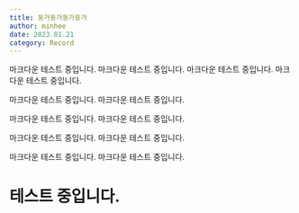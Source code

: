```yaml
---
title: 둥가둥가둥가둥가
author: minhee
date: 2023.01.21
category: Record
---
```


마크다운 테스트 중입니다.
마크다운 테스트 중입니다.
마크다운 테스트 중입니다.
마크다운 테스트 중입니다.

마크다운 테스트 중입니다.
마크다운 테스트 중입니다.

마크다운 테스트 중입니다.
마크다운 테스트 중입니다.

마크다운 테스트 중입니다.
마크다운 테스트 중입니다.

마크다운 테스트 중입니다.
마크다운 테스트 중입니다.

# 테스트 중입니다.

